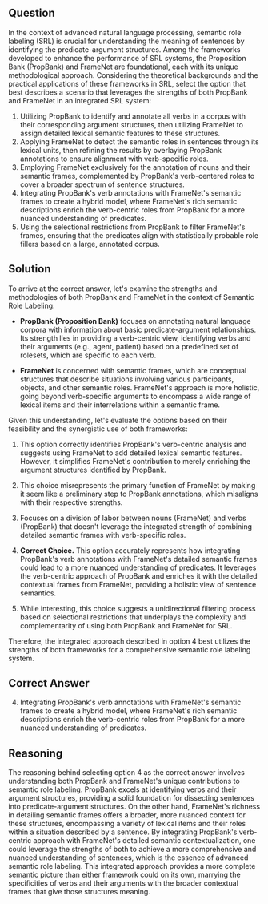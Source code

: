 ## Question
In the context of advanced natural language processing, semantic role labeling (SRL) is crucial for understanding the meaning of sentences by identifying the predicate-argument structures. Among the frameworks developed to enhance the performance of SRL systems, the Proposition Bank (PropBank) and FrameNet are foundational, each with its unique methodological approach. Considering the theoretical backgrounds and the practical applications of these frameworks in SRL, select the option that best describes a scenario that leverages the strengths of both PropBank and FrameNet in an integrated SRL system:

1. Utilizing PropBank to identify and annotate all verbs in a corpus with their corresponding argument structures, then utilizing FrameNet to assign detailed lexical semantic features to these structures.
2. Applying FrameNet to detect the semantic roles in sentences through its lexical units, then refining the results by overlaying PropBank annotations to ensure alignment with verb-specific roles.
3. Employing FrameNet exclusively for the annotation of nouns and their semantic frames, complemented by PropBank's verb-centered roles to cover a broader spectrum of sentence structures.
4. Integrating PropBank's verb annotations with FrameNet's semantic frames to create a hybrid model, where FrameNet's rich semantic descriptions enrich the verb-centric roles from PropBank for a more nuanced understanding of predicates.
5. Using the selectional restrictions from PropBank to filter FrameNet's frames, ensuring that the predicates align with statistically probable role fillers based on a large, annotated corpus.

## Solution
To arrive at the correct answer, let's examine the strengths and methodologies of both PropBank and FrameNet in the context of Semantic Role Labeling:

- **PropBank (Proposition Bank)** focuses on annotating natural language corpora with information about basic predicate-argument relationships. Its strength lies in providing a verb-centric view, identifying verbs and their arguments (e.g., agent, patient) based on a predefined set of rolesets, which are specific to each verb.

- **FrameNet** is concerned with semantic frames, which are conceptual structures that describe situations involving various participants, objects, and other semantic roles. FrameNet's approach is more holistic, going beyond verb-specific arguments to encompass a wide range of lexical items and their interrelations within a semantic frame.

Given this understanding, let's evaluate the options based on their feasibility and the synergistic use of both frameworks:

1. This option correctly identifies PropBank's verb-centric analysis and suggests using FrameNet to add detailed lexical semantic features. However, it simplifies FrameNet's contribution to merely enriching the argument structures identified by PropBank.
   
2. This choice misrepresents the primary function of FrameNet by making it seem like a preliminary step to PropBank annotations, which misaligns with their respective strengths.

3. Focuses on a division of labor between nouns (FrameNet) and verbs (PropBank) that doesn't leverage the integrated strength of combining detailed semantic frames with verb-specific roles.

4. **Correct Choice.** This option accurately represents how integrating PropBank's verb annotations with FrameNet's detailed semantic frames could lead to a more nuanced understanding of predicates. It leverages the verb-centric approach of PropBank and enriches it with the detailed contextual frames from FrameNet, providing a holistic view of sentence semantics.

5. While interesting, this choice suggests a unidirectional filtering process based on selectional restrictions that underplays the complexity and complementarity of using both PropBank and FrameNet for SRL.

Therefore, the integrated approach described in option 4 best utilizes the strengths of both frameworks for a comprehensive semantic role labeling system.

## Correct Answer
4. Integrating PropBank's verb annotations with FrameNet's semantic frames to create a hybrid model, where FrameNet's rich semantic descriptions enrich the verb-centric roles from PropBank for a more nuanced understanding of predicates.

## Reasoning
The reasoning behind selecting option 4 as the correct answer involves understanding both PropBank and FrameNet's unique contributions to semantic role labeling. PropBank excels at identifying verbs and their argument structures, providing a solid foundation for dissecting sentences into predicate-argument structures. On the other hand, FrameNet's richness in detailing semantic frames offers a broader, more nuanced context for these structures, encompassing a variety of lexical items and their roles within a situation described by a sentence. By integrating PropBank's verb-centric approach with FrameNet's detailed semantic contextualization, one could leverage the strengths of both to achieve a more comprehensive and nuanced understanding of sentences, which is the essence of advanced semantic role labeling. This integrated approach provides a more complete semantic picture than either framework could on its own, marrying the specificities of verbs and their arguments with the broader contextual frames that give those structures meaning.